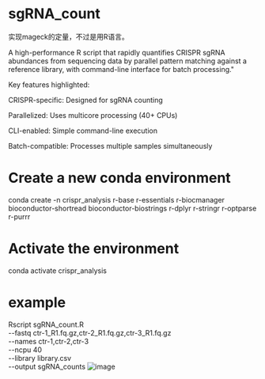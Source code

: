 # sgRNA_count
实现mageck的定量，不过是用R语言。

A high-performance R script that rapidly quantifies CRISPR sgRNA abundances from sequencing data by parallel pattern matching against a reference library, with command-line interface for batch processing."

Key features highlighted:

CRISPR-specific: Designed for sgRNA counting

Parallelized: Uses multicore processing (40+ CPUs)

CLI-enabled: Simple command-line execution

Batch-compatible: Processes multiple samples simultaneously

# Create a new conda environment
conda create -n crispr_analysis r-base r-essentials r-biocmanager bioconductor-shortread bioconductor-biostrings r-dplyr r-stringr r-optparse r-purrr

# Activate the environment
conda activate crispr_analysis


# example
Rscript sgRNA_count.R \
  --fastq ctr-1_R1.fq.gz,ctr-2_R1.fq.gz,ctr-3_R1.fq.gz \
  --names ctr-1,ctr-2,ctr-3 \
  --ncpu 40 \
  --library library.csv \
  --output sgRNA_counts
![image](https://github.com/user-attachments/assets/5e57b362-3354-4e24-9507-77eb09f4975f)
